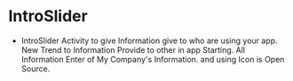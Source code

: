 # IntroSlider
- IntroSlider Activity to give Information give to who are using your app. New Trend to Information Provide to other in app Starting. All Information Enter of My Company's Information. and using Icon is Open Source.
